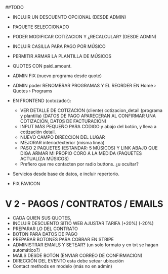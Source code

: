 ##TODO 
- INCLUIR UN DESCUENTO OPCIONAL (DESDE ADMIN)
- PAQUETE SELECCIONADO 
- PODER MODIFICAR COTIZACION Y ¿RECALCULAR? (DESDE ADMIN)
- INCLUIR CASILLA PARA PAGO POR MÚSICO
- PERMITIR ARMAR LA PLANTILLA DE MÚSICOS 
- QUOTES CON paid_amount.
- ADMIN FIX (nuevo programa desde quote)
- ADMIN poder RENOMBRAR PROGRAMAS Y EL REORDER EN Home › Quotes › Programs 

- EN FRONTEND (cotozador):
    - VER DETALLE DE COTIZACION (cliente) cotizacion_detail (programa y plantilla) (DATOS DE PAGO APARECERAN AL CONFIRMAR UNA COTIZACIÓN, DATOS DE FACTURACIÓN)
    - INPUT MÁS PEQUEÑO PARA CÓDIGO y abajo del botón, y lleva a cotización detail. 
    - NUEVO CAMPO DIRECCION DEL LUGAR
    - MEJORAR interior/exterior (misma linea)
    - PASO 2 PAQUETES (ESTANDAR: 5 MÚSICOS) Y LINK ABAJO QUE DIGA ARMAR MI PROPIO CORO A LA MEDIDA (PAQUETES ACTUALIZA MÚSICOS)
    - Prefiero que me contacten por radio buttons. ¿u ocultar?

- Servicios desde base de datos, e incluir repertorio.
- FIX FAVICON





# V 2 - PAGOS / CONTRATOS / EMAILS 

- CADA QUIEN SUS QUOTES, 
- INCLUIR DESCUENTO SITIO WEB AJUSTAR TARIFA (+20%) (-20%) 
- PREPARAR LO DEL CONTRATO
- BOTON PARA DATOS DE PAGO
- PREPARAR BOTONES PARA COBRAR EN STRIPE
- ADMINISTRAR EMAILS Y SETEAR? (un solo formato y en txt se hagan automático?)
- MAILS DESDE BOTÓN (ENVIAR CORREO DE CONFIRMACIÓN)
- DIRECCIÓN DEL EVENTO esta debe setear ubicación 
- Contact methods en modelo (más no en admin)
